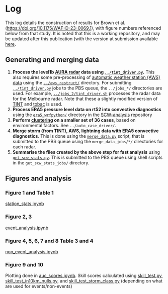 # Log

This log details the construction of results for Brown et al. (https://doi.org/10.1175/WAF-D-23-0069.1), with figure numbers referenced below from that study. It is noted that this is a working repository, and may be updated after this publication (with the version at submission available [here](https://github.com/andrewbrown31/tint_processing/tree/278062c482aaf6b2bfe7c9bc6008d8179678aedd).

## Generating and merging data

1) **Process the level1b [AURA radar](https://www.openradar.io/) data using [`../tint_driver.py`](../tint_driver.py).** This also requires some pre-processing of [automatic weather station (AWS) data](http://www.bom.gov.au/climate/data/stations/) using the [`../aws_restruct/`](../aws_restruct) directory. For submitting [`../tint_driver.py`](../tint_driver.py) jobs to the PBS queue, the `../jobs_*/` directories are used. For example, [`../jobs_2/tint_driver.sh`](../jobs_2/tint_driver.sh) processes the radar data for the Melbourne radar. Note that these a slightly modified version of [TINT](https://github.com/andrewbrown31/TINT) and [tobac](https://github.com/andrewbrown31/tobac/tree/andrewbrown31) is used.
2) **Process ERA5 pressure level data on rt52 into convective diagnostics** using the [`era5_wrfpython/`](https://github.com/andrewbrown31/SCW-analysis/tree/master/jobs/era5_wrfpython) directory in the [SCW-analysis](https://github.com/andrewbrown31/SCW-analysis/tree/master) repository
3) **Perform [clustering](../auto_case_driver/kmeans_and_cluster_eval.ipynb) on a smaller set of 36 cases**, based on environmental factors. See `../auto_case_driver/`.
4) **Merge storm (from TINT), AWS, lightning data with ERA5 convective diagnostics**. This is done using the [`merge_data.py`](merge_data.py) script, that is submitted to the PBS queue using the `merge_data_jobs/*/` directories for each radar.
5) **Summarise the files created by the above step for fast analysis** using [`get_scw_stats.py`](get_scw_stats.py). This is submitted to the PBS queue using shell scripts in the `get_scw_stats_jobs/` directory.

## Figures and analysis
### Figure 1 and Table 1
[station_stats.ipynb](station_stats.ipynb)

### Figure 2, 3
[event_analysis.ipynb](event_analysis.ipynb)

### Figure 4, 5, 6, 7 and 8 Table 3 and 4
[non_event_analysis.ipynb](non_event_analysis.ipynb)

### Figure 9 and 10
Plotting done in [auc_scores.ipynb](auc_scores.ipynb). Skill scores calculated using [skill_test.py](skill_test.py), [skill_test_in10km_nulls.py](skill_test_in10km_nulls.py), and [skill_test_storm_class.py](skill_test_storm_class.py) (depending on what are used for events/non-events)
